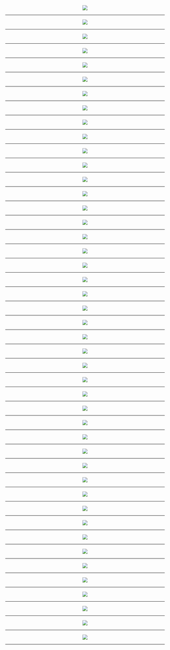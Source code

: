 
<meta charset="UTF-8"> 
<meta name="viewport" content="width=device-width">
<div align='center'>
<img src='http://gfw-breaker.win/pdf/future/p001.png'/><hr/>
<img src='http://gfw-breaker.win/pdf/future/p002.png'/><hr/>
<img src='http://gfw-breaker.win/pdf/future/p003.png'/><hr/>
<img src='http://gfw-breaker.win/pdf/future/p004.png'/><hr/>
<img src='http://gfw-breaker.win/pdf/future/p005.png'/><hr/>
<img src='http://gfw-breaker.win/pdf/future/p006.png'/><hr/>
<img src='http://gfw-breaker.win/pdf/future/p007.png'/><hr/>
<img src='http://gfw-breaker.win/pdf/future/p008.png'/><hr/>
<img src='http://gfw-breaker.win/pdf/future/p009.png'/><hr/>
<img src='http://gfw-breaker.win/pdf/future/p010.png'/><hr/>
<img src='http://gfw-breaker.win/pdf/future/p011.png'/><hr/>
<img src='http://gfw-breaker.win/pdf/future/p012.png'/><hr/>
<img src='http://gfw-breaker.win/pdf/future/p013.png'/><hr/>
<img src='http://gfw-breaker.win/pdf/future/p014.png'/><hr/>
<img src='http://gfw-breaker.win/pdf/future/p015.png'/><hr/>
<img src='http://gfw-breaker.win/pdf/future/p016.png'/><hr/>
<img src='http://gfw-breaker.win/pdf/future/p017.png'/><hr/>
<img src='http://gfw-breaker.win/pdf/future/p018.png'/><hr/>
<img src='http://gfw-breaker.win/pdf/future/p019.png'/><hr/>
<img src='http://gfw-breaker.win/pdf/future/p020.png'/><hr/>
<img src='http://gfw-breaker.win/pdf/future/p021.png'/><hr/>
<img src='http://gfw-breaker.win/pdf/future/p022.png'/><hr/>
<img src='http://gfw-breaker.win/pdf/future/p023.png'/><hr/>
<img src='http://gfw-breaker.win/pdf/future/p024.png'/><hr/>
<img src='http://gfw-breaker.win/pdf/future/p025.png'/><hr/>
<img src='http://gfw-breaker.win/pdf/future/p026.png'/><hr/>
<img src='http://gfw-breaker.win/pdf/future/p027.png'/><hr/>
<img src='http://gfw-breaker.win/pdf/future/p028.png'/><hr/>
<img src='http://gfw-breaker.win/pdf/future/p029.png'/><hr/>
<img src='http://gfw-breaker.win/pdf/future/p030.png'/><hr/>
<img src='http://gfw-breaker.win/pdf/future/p031.png'/><hr/>
<img src='http://gfw-breaker.win/pdf/future/p032.png'/><hr/>
<img src='http://gfw-breaker.win/pdf/future/p033.png'/><hr/>
<img src='http://gfw-breaker.win/pdf/future/p034.png'/><hr/>
<img src='http://gfw-breaker.win/pdf/future/p035.png'/><hr/>
<img src='http://gfw-breaker.win/pdf/future/p036.png'/><hr/>
<img src='http://gfw-breaker.win/pdf/future/p037.png'/><hr/>
<img src='http://gfw-breaker.win/pdf/future/p038.png'/><hr/>
<img src='http://gfw-breaker.win/pdf/future/p039.png'/><hr/>
<img src='http://gfw-breaker.win/pdf/future/p040.png'/><hr/>
<img src='http://gfw-breaker.win/pdf/future/p041.png'/><hr/>
<img src='http://gfw-breaker.win/pdf/future/p042.png'/><hr/>
<img src='http://gfw-breaker.win/pdf/future/p043.png'/><hr/>
<img src='http://gfw-breaker.win/pdf/future/p044.png'/><hr/>
<img src='http://gfw-breaker.win/pdf/future/p045.png'/><hr/>
</div>
